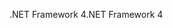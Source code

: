 <span data-ttu-id="0849a-101">.NET Framework 4</span><span class="sxs-lookup"><span data-stu-id="0849a-101">.NET Framework 4</span></span>